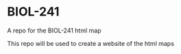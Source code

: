 # BIOL-241
A repo for the BIOL-241 html map

This repo will be used to create a website of the html maps
